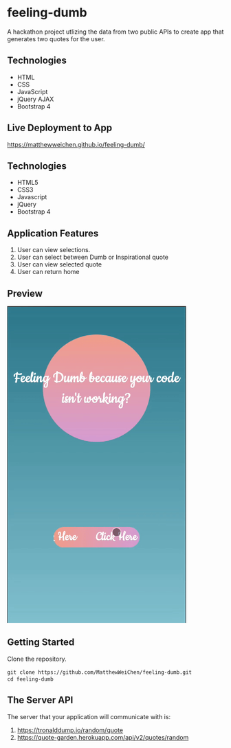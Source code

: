 # feeling-dumb
A hackathon project utlizing the data from two public APIs to create app that generates two quotes for the user.

## Technologies

- HTML
- CSS
- JavaScript
- jQuery AJAX
- Bootstrap 4

## Live Deployment to App

https://matthewweichen.github.io/feeling-dumb/

## Technologies

- HTML5
- CSS3
- Javascript
- jQuery
- Bootstrap 4

## Application Features

1. User can view selections.
2. User can select between Dumb or Inspirational quote
3. User can view selected quote
4. User can return home

## Preview

![](feeling-dumb-gif.gif)


## Getting Started

Clone the repository.

    git clone https://github.com/MatthewWeiChen/feeling-dumb.git
    cd feeling-dumb


## The Server API

The server that your application will communicate with is:

1. https://tronalddump.io/random/quote
2. https://quote-garden.herokuapp.com/api/v2/quotes/random

